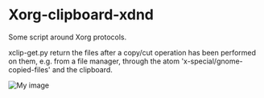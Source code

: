 # Xorg-clipboard-xdnd
Some script around Xorg protocols.

xclip-get.py return the files after a copy/cut operation has been performed on them, e.g. from a file manager, through the atom 'x-special/gnome-copied-files' and the clipboard.

![My image](https://github.com/frank038/Xorg-clipboard-xdnd/blob/main/xclip-get-screenshot.png)
